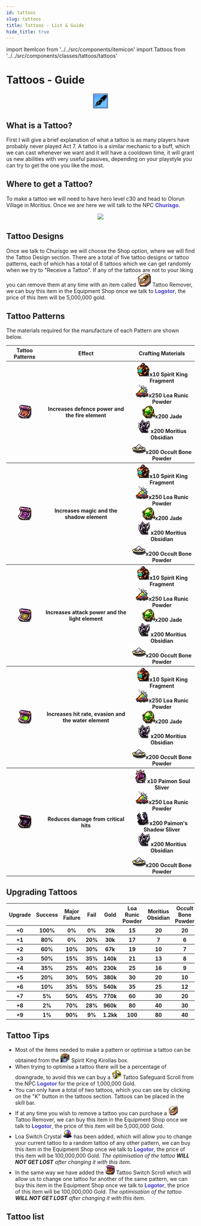 ```yaml
---
id: tattoos
slug: tattoos
title: Tattoos - List & Guide
hide_title: true
---
```


import ItemIcon from '../../src/components/itemicon'
import Tattoos from '../../src/components/classes/tattoos/tattoos'

# Tattoos - Guide

<p align="center">
<img width= "40px" src="/img/tattos/tatoo-up.png"/></p>

## What is a Tattoo?

First I will give a brief explanation of what a tattoo is as many players have probably never played Act 7.
A tattoo is a similar mechanic to a buff, which we can cast whenever we want and it will have a cooldown time, it will grant us new abilities with very useful passives, depending on your playstyle you can try to get the one you like the most.

## Where  to get a Tattoo?

To make a tattoo we will need to have hero level c30 and head to Olorun Village in Moritius. Once we are here we will talk to the NPC <font color="#423AC8">**Churisgo**</font>.

<p align="center">
<img width= "60px" src="https://cdn.olympusgg.com/images/monsters/3077.png"/></p>

## Tattoo Designs

Once we talk to Churisgo we will choose the Shop option, where we will find the Tattoo Design section.
There are a total of five tattoo designs or tattoo patterns, each of which has a total of 8 tattoos which we can get randomly when we try to "Receive a Tattoo".
If any of the tattoos are not to your liking you can remove them at any time with an item called <img src="/img/tattos/5799.png"/> Tattoo Remover, we can buy this item in the Equipment Shop once we talk to <font color="#423AC8">**Logotor**</font>, the price of this item will be 5,000,000 gold.

## Tattoo Patterns

The materials required for the manufacture of each Pattern are shown below.

<table>
<tbody>
    <tr>
        <th>Tattoo Patterns</th>
        <th>Effect</th>
        <th>Crafting Materials</th>
    </tr>
    <tr>
        <th><img src="/img/tattos/5790.png"/></th>
        <th>Increases defence power and the fire element</th>
        <th><img src="/img/tattos/2412.png"/>x10 Spirit King Fragment<br/>
        <img src="/img/tattos/2411.png"/>x250 Loa Runic Powder<br/>
        <img src="/img/tattos/2410.png"/>x200 Jade<br/>
        <img src="/img/tattos/2416.png"/>x200 Moritius Obsidian<br/>
        <img src="/img/tattos/2408.png"/>x200 Occult Bone Powder<br/>
        </th>
    </tr>
    <tr>
        <th><img src="/img/tattos/5791.png"/></th>
        <th>Increases magic and the shadow element</th>
        <th><img src="/img/tattos/2412.png"/>x10 Spirit King Fragment<br/>
        <img src="/img/tattos/2411.png"/>x250 Loa Runic Powder<br/>
        <img src="/img/tattos/2410.png"/>x200 Jade<br/>
        <img src="/img/tattos/2416.png"/>x200 Moritius Obsidian<br/>
        <img src="/img/tattos/2408.png"/>x200 Occult Bone Powder<br/></th>
    </tr>
    <tr>
        <th><img src="/img/tattos/5792.png"/></th>
        <th>Increases attack power and the light element</th>
        <th><img src="/img/tattos/2412.png"/>x10 Spirit King Fragment<br/>
        <img src="/img/tattos/2411.png"/>x250 Loa Runic Powder<br/>
        <img src="/img/tattos/2410.png"/>x200 Jade<br/>
        <img src="/img/tattos/2416.png"/>x200 Moritius Obsidian<br/>
        <img src="/img/tattos/2408.png"/>x200 Occult Bone Powder<br/></th>
    </tr>
    <tr>
        <th><img src="/img/tattos/5793.png"/></th>
        <th>Increases hit rate, evasion and the water element</th>
        <th><img src="/img/tattos/2412.png"/>x10 Spirit King Fragment<br/>
        <img src="/img/tattos/2411.png"/>x250 Loa Runic Powder<br/>
        <img src="/img/tattos/2410.png"/>x200 Jade<br/>
        <img src="/img/tattos/2416.png"/>x200 Moritius Obsidian<br/>
        <img src="/img/tattos/2408.png"/>x200 Occult Bone Powder<br/></th>
    </tr>
    <tr>
        <th><img src="/img/tattos/9764.png"/></th>
        <th>Reduces damage from critical hits</th>
        <th><img src="/img/tattos/2482.png"/>x10 Paimon Soul Sliver<br/>
        <img src="/img/tattos/2411.png"/>x250 Loa Runic Powder<br/>
        <img src="/img/tattos/2483.png"/>x200 Paimon's Shadow Sliver<br/>
        <img src="/img/tattos/2416.png"/>x200 Moritius Obsidian<br/>
        <img src="/img/tattos/2408.png"/>x200 Occult Bone Powder<br/></th>
    </tr>
</tbody>
</table>

## Upgrading Tattoos

<table className="tablaLetra">
<tbody>
    <tr>
        <th>Upgrade</th>
        <th>Success</th>
        <th>Major Failure</th>
        <th>Fail</th>
        <th>Gold</th>
        <th><ItemIcon iconId="4243" width="25px"/> Loa Runic Powder</th>
        <th><ItemIcon iconId="4247" width="25px"/> Moritius Obsidian</th>
        <th><ItemIcon iconId="4240" width="25px"/> Occult Bone Powder</th>
        <th><ItemIcon iconId="4251" width="25px"/> Spirit Forest Branch</th>
        <th><ItemIcon iconId="4230" width="25px"/> Golem Core</th>
        <th><ItemIcon iconId="4242" width="25px"/> Jade</th>
        <th><ItemIcon iconId="4269" width="25px"/> Fernon's Magic Crystal</th>
        <th><ItemIcon iconId="4244" width="25px"/> Spirit King Fragment</th>
    </tr>
    <tr>
        <th>+0</th>
        <th>100%</th>
        <th>0%</th>
        <th>0%</th>
        <th>20k</th>
        <th>15</th>
        <th>20</th>
        <th>20</th>
        <th>15</th>
        <th>10</th>
        <th>-</th>
        <th>-</th>
        <th>-</th>  
    </tr>
    <tr>
        <th>+1</th>
        <th>80%</th>
        <th>0%</th>
        <th>20%</th>
        <th>30k</th>
        <th>17</th>
        <th>7</th>
        <th>6</th>
        <th>-</th>
        <th>-</th>
        <th>-</th>
        <th>-</th>
        <th>-</th>
    </tr>
    <tr>
        <th>+2</th>
        <th>60%</th>
        <th>10%</th>
        <th>30%</th>
        <th>67k</th>
        <th>19</th>
        <th>10</th>
        <th>7</th>
        <th>-</th>
        <th>-</th>
        <th>-</th>
        <th>-</th>
        <th>-</th>
    </tr>
    <tr>
        <th>+3</th>
        <th>50%</th>
        <th>15%</th>
        <th>35%</th>
        <th>140k</th>
        <th>21</th>
        <th>13</th>
        <th>8</th>
        <th>-</th>
        <th>-</th>
        <th>-</th>
        <th>-</th>
        <th>-</th>
    </tr>
    <tr>
        <th>+4</th>
        <th>35%</th>
        <th>25%</th>
        <th>40%</th>
        <th>230k</th>
        <th>25</th>
        <th>16</th>
        <th>9</th>
        <th>-</th>
        <th>-</th>
        <th>15</th>
        <th>-</th>
        <th>-</th>
    </tr>
    <tr>
        <th>+5</th>
        <th>20%</th>
        <th>30%</th>
        <th>50%</th>
        <th>380k</th>
        <th>30</th>
        <th>20</th>
        <th>10</th>
        <th>-</th>
        <th>-</th>
        <th>20</th>
        <th>-</th>
        <th>-</th>
    </tr>
    <tr>
        <th>+6</th>
        <th>10%</th>
        <th>35%</th>
        <th>55%</th>
        <th>540k</th>
        <th>35</th>
        <th>25</th>
        <th>12</th>
        <th>-</th>
        <th>-</th>
        <th>25</th>
        <th>3</th>
        <th>-</th>
    </tr>
    <tr>
        <th>+7</th>
        <th>5%</th>
        <th>50%</th>
        <th>45%</th>
        <th>770k</th>
        <th>60</th>
        <th>30</th>
        <th>20</th>
        <th>-</th>
        <th>-</th>
        <th>20</th>
        <th>4</th>
        <th>-</th>
    </tr>
    <tr>
        <th>+8</th>
        <th>2%</th>
        <th>70%</th>
        <th>28%</th>
        <th>960k</th>
        <th>80</th>
        <th>40</th>
        <th>30</th>
        <th>-</th>
        <th>-</th>
        <th>25</th>
        <th>-</th>
        <th>3</th>
    </tr>
    <tr>
        <th>+9</th>
        <th>1%</th>
        <th>90%</th>
        <th>9%</th>
        <th>1.2kk</th>
        <th>100</th>
        <th>80</th>
        <th>40</th>
        <th>-</th>
        <th>-</th>
        <th>40</th>
        <th>-</th>
        <th>4</th>
    </tr>
</tbody>
</table>

## Tattoo Tips

- Most of the items needed to make a pattern or optimise a tattoo can be obtained from the <img width= "25px" src="/img/tattos/4766.png"/> Spirit King Kirollas box.
- When trying to optimise a tattoo there will be a percentage of downgrade, to avoid this we can buy a <img width= "25px" src="/img/tattos/5815.png"/> Tattoo Safeguard Scroll from the NPC <font color="#423AC8">**Logotor**</font> for the price of 1,000,000 Gold.
- You can only have a total of two tattoos, which you can see by clicking on the "K" button in the tattoos section. Tattoos can be placed in the skill bar.
- If at any time you wish to remove a tattoo you can purchase a <img width= "25px" src="/img/tattos/5799.png"/> Tattoo Remover, we can buy this item in the Equipment Shop once we talk to <font  color="#423AC8">**Logotor**</font>, the price of this item will be 5,000,000 Gold.
- Loa Switch Crystal <img width= "25px" src="/img/tattos/9578.png"/> has been added, which will allow you to change your current tattoo to a random tattoo of any other pattern, we can buy this item in the Equipment Shop once we talk to <font  color="#423AC8">**Logotor**</font>, the price of this item will be 100,000,000 Gold. <i>The optimisation of the tattoo **WILL NOT GET LOST** after changing it with this item.</i>
- In the same way we have added the <img width= "25px" src="/img/tattos/9584.png"/> Tattoo Switch Scroll which will allow us to change one tattoo for another of the same pattern, we can buy this item in the Equipment Shop once we talk to <font  color="#423AC8">**Logotor**</font>, the price of this item will be 100,000,000 Gold. <i>The optimisation of the tattoo **WILL NOT GET LOST** after changing it with this item.</i>

## Tattoo list

<Tattoos />
